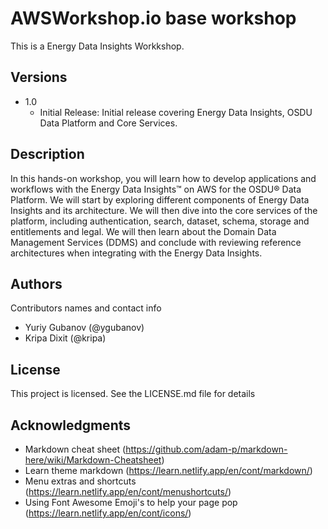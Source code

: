 # AWSWorkshop.io base workshop 

This is a Energy Data Insights Workkshop.

## Versions
 * 1.0
    * Initial Release:
    Initial release covering Energy Data Insights, OSDU Data Platform and Core Services.


## Description

In this hands-on workshop, you will learn how to develop applications and workflows with the Energy Data Insights™ on AWS for the OSDU® Data Platform. We will start by exploring different components of Energy Data Insights and its architecture. We will then dive into the core services of the platform, including authentication, search, dataset, schema, storage and entitlements and legal. We will then learn about the Domain Data Management Services (DDMS) and conclude with reviewing reference architectures when integrating with the Energy Data Insights.
 
## Authors

Contributors names and contact info

* Yuriy Gubanov (@ygubanov)
* Kripa Dixit (@kripa)  

## License

This project is licensed. See the LICENSE.md file for details

## Acknowledgments

* Markdown cheat sheet (https://github.com/adam-p/markdown-here/wiki/Markdown-Cheatsheet)
* Learn theme markdown (https://learn.netlify.app/en/cont/markdown/)
* Menu extras and shortcuts (https://learn.netlify.app/en/cont/menushortcuts/) 
* Using Font Awesome Emoji's to help your page pop (https://learn.netlify.app/en/cont/icons/)